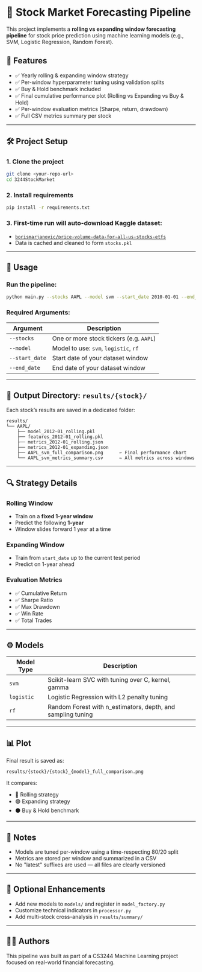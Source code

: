 # 🧠 Stock Market Forecasting Pipeline

This project implements a **rolling vs expanding window forecasting pipeline** for stock price prediction using machine learning models (e.g., SVM, Logistic Regression, Random Forest).

## 📌 Features

- ✅ Yearly rolling & expanding window strategy
- ✅ Per-window hyperparameter tuning using validation splits
- ✅ Buy & Hold benchmark included
- ✅ Final cumulative performance plot (Rolling vs Expanding vs Buy & Hold)
- ✅ Per-window evaluation metrics (Sharpe, return, drawdown)
- ✅ Full CSV metrics summary per stock

---

## 🛠 Project Setup

### 1. Clone the project
```bash
git clone <your-repo-url>
cd 3244StockMarket
```

### 2. Install requirements
```bash
pip install -r requirements.txt
```

### 3. First-time run will auto-download Kaggle dataset:
- [`borismarjanovic/price-volume-data-for-all-us-stocks-etfs`](https://www.kaggle.com/datasets/borismarjanovic/price-volume-data-for-all-us-stocks-etfs)
- Data is cached and cleaned to form `stocks.pkl`

---

## 🚀 Usage

### Run the pipeline:
```bash
python main.py --stocks AAPL --model svm --start_date 2010-01-01 --end_date 2017-12-31
```

### Required Arguments:
| Argument       | Description                                |
|----------------|--------------------------------------------|
| `--stocks`     | One or more stock tickers (e.g. `AAPL`)    |
| `--model`      | Model to use: `svm`, `logistic`, `rf`      |
| `--start_date` | Start date of your dataset window          |
| `--end_date`   | End date of your dataset window            |

---

## 📁 Output Directory: `results/{stock}/`

Each stock’s results are saved in a dedicated folder:
```
results/
└── AAPL/
    ├── model_2012-01_rolling.pkl
    ├── features_2012-01_rolling.pkl
    ├── metrics_2012-01_rolling.json
    ├── metrics_2012-01_expanding.json
    ├── AAPL_svm_full_comparison.png      ← Final performance chart
    └── AAPL_svm_metrics_summary.csv      ← All metrics across windows
```

---

## 🔍 Strategy Details

### Rolling Window
- Train on a **fixed 1-year window**
- Predict the following **1-year**
- Window slides forward 1 year at a time

### Expanding Window
- Train from `start_date` up to the current test period
- Predict on 1-year ahead

### Evaluation Metrics
- ✅ Cumulative Return
- ✅ Sharpe Ratio
- ✅ Max Drawdown
- ✅ Win Rate
- ✅ Total Trades

---

## ⚙️ Models

| Model Type | Description |
|------------|-------------|
| `svm`      | Scikit-learn SVC with tuning over C, kernel, gamma |
| `logistic` | Logistic Regression with L2 penalty tuning |
| `rf`       | Random Forest with n_estimators, depth, and sampling tuning |

---

## 📊 Plot

Final result is saved as:
```
results/{stock}/{stock}_{model}_full_comparison.png
```

It compares:
- 🔵 Rolling strategy
- 🟢 Expanding strategy
- ⚫ Buy & Hold benchmark

---

## 📌 Notes

- Models are tuned per-window using a time-respecting 80/20 split
- Metrics are stored per window and summarized in a CSV
- No "latest" suffixes are used — all files are clearly versioned

---

## 🧼 Optional Enhancements

- Add new models to `models/` and register in `model_factory.py`
- Customize technical indicators in `processor.py`
- Add multi-stock cross-analysis in `results/summary/`

---

## 👨‍💻 Authors

This pipeline was built as part of a CS3244 Machine Learning project focused on real-world financial forecasting.
